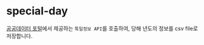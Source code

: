 # special-day
[공공데이터 포털](https://www.data.go.kr/)에서 제공하는 `특일정보 API`를 호출하여, 당해 년도의 정보를 csv file로 저장합니다.

